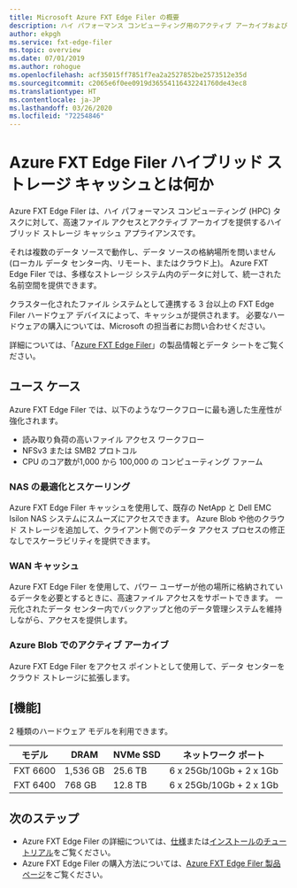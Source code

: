 ```yaml
---
title: Microsoft Azure FXT Edge Filer の概要
description: ハイ パフォーマンス コンピューティング用のアクティブ アーカイブおよびファイル アクセラレーター ソリューションである、Azure FXT Edge Filer ハイブリッド ストレージ キャッシュについて説明します
author: ekpgh
ms.service: fxt-edge-filer
ms.topic: overview
ms.date: 07/01/2019
ms.author: rohogue
ms.openlocfilehash: acf35015ff7851f7ea2a2527852be2573512e35d
ms.sourcegitcommit: c2065e6f0ee0919d36554116432241760de43ec8
ms.translationtype: HT
ms.contentlocale: ja-JP
ms.lasthandoff: 03/26/2020
ms.locfileid: "72254846"
---
```

# <a name="what-is-azure-fxt-edge-filer-hybrid-storage-cache"></a>Azure FXT Edge Filer ハイブリッド ストレージ キャッシュとは何か

Azure FXT Edge Filer は、ハイ パフォーマンス コンピューティング (HPC) タスクに対して、高速ファイル アクセスとアクティブ アーカイブを提供するハイブリッド ストレージ キャッシュ アプライアンスです。

それは複数のデータ ソースで動作し、データ ソースの格納場所を問いません (ローカル データ センター内、リモート、またはクラウド上)。 Azure FXT Edge Filer では、多様なストレージ システム内のデータに対して、統一された名前空間を提供できます。

クラスター化されたファイル システムとして連携する 3 台以上の FXT Edge Filer ハードウェア デバイスによって、キャッシュが提供されます。 必要なハードウェアの購入については、Microsoft の担当者にお問い合わせください。 

詳細については、「[Azure FXT Edge Filer](https://azure.microsoft.com/services/fxt-edge-filer/)」の製品情報とデータ シートをご覧ください。

## <a name="use-cases"></a>ユース ケース

Azure FXT Edge Filer では、以下のようなワークフローに最も適した生産性が強化されます。

* 読み取り負荷の高いファイル アクセス ワークフロー 
* NFSv3 または SMB2 プロトコル
* CPU のコア数が1,000 から 100,000 の コンピューティング ファーム

### <a name="nas-optimization-and-scaling"></a>NAS の最適化とスケーリング

Azure FXT Edge Filer キャッシュを使用して、既存の NetApp と Dell EMC Isilon NAS システムにスムーズにアクセスできます。 Azure Blob や他のクラウド ストレージを追加して、クライアント側でのデータ アクセス プロセスの修正なしでスケーラビリティを提供できます。 

### <a name="wan-caching"></a>WAN キャッシュ

Azure FXT Edge Filer を使用して、パワー ユーザーが他の場所に格納されているデータを必要とするときに、高速ファイル アクセスをサポートできます。 一元化されたデータ センター内でバックアップと他のデータ管理システムを維持しながら、アクセスを提供します。 

### <a name="active-archive-in-azure-blob"></a>Azure Blob でのアクティブ アーカイブ

Azure FXT Edge Filer をアクセス ポイントとして使用して、データ センターをクラウド ストレージに拡張します。 

## <a name="features"></a>[機能] 

2 種類のハードウェア モデルを利用できます。 

| モデル | DRAM | NVMe SSD | ネットワーク ポート | 
|-------|------|----------|---------------|
| FXT 6600 | 1,536 GB | 25.6 TB | 6 x 25Gb/10Gb + 2 x 1Gb |
| FXT 6400 | 768 GB | 12.8 TB | 6 x 25Gb/10Gb + 2 x 1Gb |


## <a name="next-steps"></a>次のステップ

* Azure FXT Edge Filer の詳細については、[仕様](fxt-specs.md)または[インストールのチュートリアル](fxt-install.md)をご覧ください。
* Azure FXT Edge Filer の購入方法については、[Azure FXT Edge Filer 製品ページ](https://azure.microsoft.com/services/fxt-edge-filer/)をご覧ください。